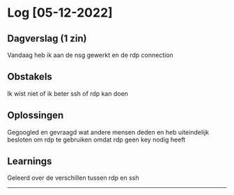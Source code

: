 # Log [05-12-2022]
 
## Dagverslag (1 zin)
Vandaag heb ik aan de nsg gewerkt en de rdp connection 

## Obstakels
Ik wist niet of ik beter ssh of rdp kan doen

## Oplossingen
Gegoogled en gevraagd wat andere mensen deden en heb uiteindelijk besloten om rdp te gebruiken omdat rdp geen key nodig heeft

## Learnings
Geleerd over de verschillen tussen rdp en ssh

---
